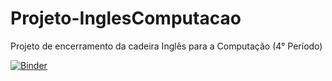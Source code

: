 # Projeto-InglesComputacao
Projeto de encerramento da cadeira Inglês para a Computação (4° Período)

[![Binder](https://mybinder.org/badge_logo.svg)](https://mybinder.org/v2/gh/maa134340/Projeto-InglesComputacao.git/main?urlpath=voila%2Frender%2FcolabProjeto.ipynb)
